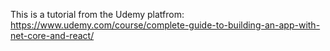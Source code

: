 This is a tutorial from the Udemy platfrom: https://www.udemy.com/course/complete-guide-to-building-an-app-with-net-core-and-react/
